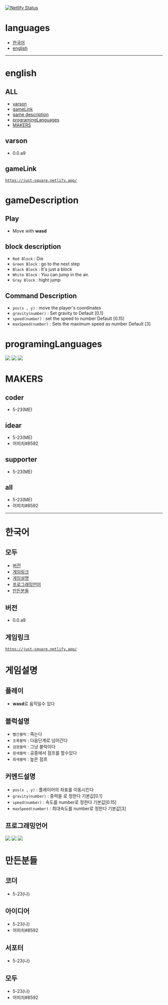 [![Netlify Status](https://api.netlify.com/api/v1/badges/1f5e8987-d328-49bf-8412-9b70b5f5c3a2/deploy-status)](https://app.netlify.com/sites/just-quare/deploys)
# languages
- <a href = "#한국어">한국어</a>
- <a href = "#english">english</a>
-----------------------
# english
## ALL
- <a href = "#varson">varson</a>
- <a href = "#gameLink">gameLink</a>
- <a href = "#gameDescription">game description</a>
- <a href = "#programingLanguages">programingLanguages</a>
- <a href = "#MAKERS">MAKERS</a>

## varson
- 0.0.a9

## gameLink
<a href = 'https://just-square.netlify.app/' target = '_blank'>`https://just-square.netlify.app/`</a>


# gameDescription
## Play
- Move with **wasd**

## block description
- `Red Block` : Die
- `Green Block` : go to the next step
- `Black Block` : It's just a block
- `White Block` : You can jump in the air.
- `Gray Block` : hight jump

## Command Description
- `pos(x , y)` : move the player's coordinates
- `gravity(number)` : Set gravity to Default [0.1]
- `speed(number)` : set the speed to number Default [0.15]
- `maxSpeed(number)` : Sets the maximum speed as number Default [3]

# programingLanguages
<img src="https://img.shields.io/badge/Javascript-000000?style=flat-square&logo=Javascript&logoColor=white"/></a>
<img src="https://img.shields.io/badge/html-000000?style=flat-square&logo=html5&logoColor=white"/></a>
<img src="https://img.shields.io/badge/css-000000?style=flat-square&logo=css3&logoColor=white"/></a>

# MAKERS
## coder
- 5-23(ME)
## idear
- 5-23(ME)
- 어피치#8592
## supporter
- 5-23(ME)
## all
- 5-23(ME)
- 어피치#8592
------------------
# 한국어
## 모두
- <a href = "#버전">버전</a>
- <a href = "#게임링크">게임링크</a>
- <a href = "#게임설명">게임설명</a>
- <a href = "#프로그래밍언어">프로그래밍언어</a>
- <a href = "#만든분들">만든분들</a>

## 버전
- 0.0.a9

## 게임링크
<a href = 'https://just-square.netlify.app/' target = '_blank'>`https://just-square.netlify.app/`</a>

# 게임설명
## 플레이
- **wasd**로 움직일수 있다

## 블럭설명
- `빨간블럭` : 죽는다
- `초록블럭` : 다음단계로 넘어간다
- `검정블럭` : 그냥 블럭이다
- `흰색블럭` : 공중에서 점프를 할수있다
- `회색블럭` : 높은 점프

## 커멘드설명
- `pos(x , y)` : 플레이어의 좌표를 이동시킨다
- `gravity(number)` : 중력을 로 정한다 기본값[0.1]
- `speed(number)` : 속도를 number로 정한다 기본값[0.15]
- `maxSpeed(number)` : 최대속도를 number로 정한다 기본값[3]


## 프로그래밍언어
<img src="https://img.shields.io/badge/Javascript-000000?style=flat-square&logo=Javascript&logoColor=white"/></a>
<img src="https://img.shields.io/badge/html-000000?style=flat-square&logo=html5&logoColor=white"/></a>
<img src="https://img.shields.io/badge/css-000000?style=flat-square&logo=css3&logoColor=white"/></a>

# 만든분들
## 코더
- 5-23(나)
## 아이디어
- 5-23(나)
- 어피치#8592
## 서포터
- 5-23(나)
## 모두
- 5-23(나)
- 어피치#8592
